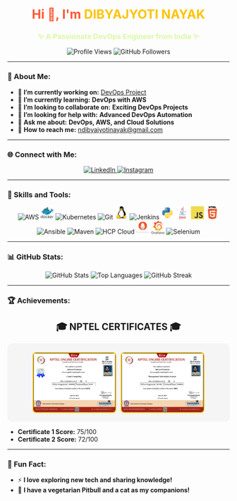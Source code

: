 <h1 align="center" style="color:#FF5733;">Hi 👋, I'm <span style="color:#FFC300;">DIBYAJYOTI NAYAK</span></h1>
<h3 align="center" style="color:#DAF7A6;">✨ A Passionate DevOps Engineer from India ✨</h3>

<p align="center"> 
  <img src="https://komarev.com/ghpvc/?username=dibyaprivate&label=Profile%20Views&color=blueviolet&style=flat-square" alt="Profile Views" /> 
  <img src="https://img.shields.io/github/followers/dibyaprivate?style=social" alt="GitHub Followers" />
</p>

---

### 🚀 About Me:
- 🔬 **I’m currently working on:** [DevOps Project](mailto:ndibyajyotinayak@gmail.com)  
- 🌱 **I’m currently learning:** **DevOps with AWS**  
- 💝 **I’m looking to collaborate on:** **Exciting DevOps Projects**  
- 🤝 **I’m looking for help with:** **Advanced DevOps Automation**  
- 💭 **Ask me about:** **DevOps, AWS, and Cloud Solutions**  
- 📧 **How to reach me:** [ndibyajyotinayak@gmail.com](mailto:ndibyajyotinayak@gmail.com)  

---

### 🌐 Connect with Me:
<p align="center">
  <a href="https://linkedin.com/in/divya-nayak" target="_blank">
    <img src="https://img.shields.io/badge/LinkedIn-0A66C2?style=for-the-badge&logo=linkedin&logoColor=white" alt="LinkedIn" />
  </a>
  <a href="https://instagram.com/nayakbanty67" target="_blank">
    <img src="https://img.shields.io/badge/Instagram-E4405F?style=for-the-badge&logo=instagram&logoColor=white" alt="Instagram" />
  </a>
</p>

---
### 🔧 Skills and Tools:
<p align="center">
  <img src="https://upload.wikimedia.org/wikipedia/commons/9/93/Amazon_Web_Services_Logo.svg" alt="AWS" width="30" height="30" title="AWS" />
  <img src="https://raw.githubusercontent.com/devicons/devicon/master/icons/docker/docker-original-wordmark.svg" alt="Docker" width="30" height="30" title="Docker" />
  <img src="https://www.vectorlogo.zone/logos/kubernetes/kubernetes-icon.svg" alt="Kubernetes" width="30" height="30" title="Kubernetes" />
  <img src="https://www.vectorlogo.zone/logos/git-scm/git-scm-icon.svg" alt="Git" width="30" height="30" title="Git" />
  <img src="https://raw.githubusercontent.com/devicons/devicon/master/icons/linux/linux-original.svg" alt="Linux" width="30" height="30" title="Linux" />
  <img src="https://www.vectorlogo.zone/logos/jenkins/jenkins-icon.svg" alt="Jenkins" width="30" height="30" title="Jenkins" />
  <img src="https://raw.githubusercontent.com/devicons/devicon/master/icons/python/python-original.svg" alt="Python" width="30" height="30" title="Python" />
  <img src="https://raw.githubusercontent.com/devicons/devicon/master/icons/java/java-original-wordmark.svg" alt="Core Java" width="30" height="30" title="Core Java" />
  <img src="https://raw.githubusercontent.com/devicons/devicon/master/icons/javascript/javascript-original.svg" alt="JavaScript" width="30" height="30" title="JavaScript" />
  <img src="https://raw.githubusercontent.com/devicons/devicon/master/icons/html5/html5-original-wordmark.svg" alt="HTML5" width="30" height="30" title="HTML5" />
  <img src="https://www.vectorlogo.zone/logos/ansible/ansible-icon.svg" alt="Ansible" width="30" height="30" title="Ansible" />
  <img src="https://www.vectorlogo.zone/logos/apache_maven/apache_maven-ar21.svg" alt="Maven" width="30" height="30" title="Maven" />
  <img src="https://www.vectorlogo.zone/logos/hashicorp/hashicorp-icon.svg" alt="HCP Cloud" width="30" height="30" title="HCP Cloud" />
  <img src="https://raw.githubusercontent.com/devicons/devicon/master/icons/prometheus/prometheus-original-wordmark.svg" alt="Prometheus" width="30" height="30" title="Prometheus" />
  <img src="https://raw.githubusercontent.com/devicons/devicon/master/icons/grafana/grafana-original-wordmark.svg" alt="Grafana" width="30" height="30" title="Grafana" />
  <img src="https://www.selenium.dev/images/selenium_logo_square_green.png" alt="Selenium" width="30" height="30" title="Selenium" />
</p>




---

### 📊 GitHub Stats:
<p align="center">
  <img src="https://github-readme-stats.vercel.app/api?username=dibyaprivate&show_icons=true&theme=radical" alt="GitHub Stats" />
  <img src="https://github-readme-stats.vercel.app/api/top-langs/?username=dibyaprivate&layout=compact&theme=radical" alt="Top Languages" />
  <img src="https://github-readme-streak-stats.herokuapp.com/?user=dibyaprivate&theme=radical" alt="GitHub Streak" />
</p>

---

### 🏆 Achievements:
<h2 align="center">🎓 NPTEL CERTIFICATES 🎓</h2>
<p align="center" style="display: flex; justify-content: center; gap: 10px; background-color: #f5f5f5; padding: 20px; border-radius: 10px;">
  <img src="cloudcomputing(76).jpg" alt="Cloud Computing Certificate 1" style="width: 40%; height: auto; border: 2px solid #FFC300; border-radius: 8px;" />
  <img src="MANAGEMENTINFORMATIONSYSTEM.jpg" alt="MANAGEMENT INFORMATION SYSTEM" style="width: 40%; height: auto; border: 2px solid #FFC300; border-radius: 8px;" />
</p>
<ul>
  <li><strong>Certificate 1 Score:</strong> 75/100</li>
  <li><strong>Certificate 2 Score:</strong> 72/100</li>
</ul>

---

### 🎉 Fun Fact:
- ⚡ **I love exploring new tech and sharing knowledge!**
- 🐾 **I have a vegetarian Pitbull and a cat as my companions!**

